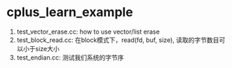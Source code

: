# cplus_learn_example
1. test_vector_erase.cc: how to use vector/list erase
2. test_block_read.cc: 
在block模式下，read(fd, buf, size), 读取的字节数目可以小于size大小
3. test_endian.cc:
测试我们系统的字节序
